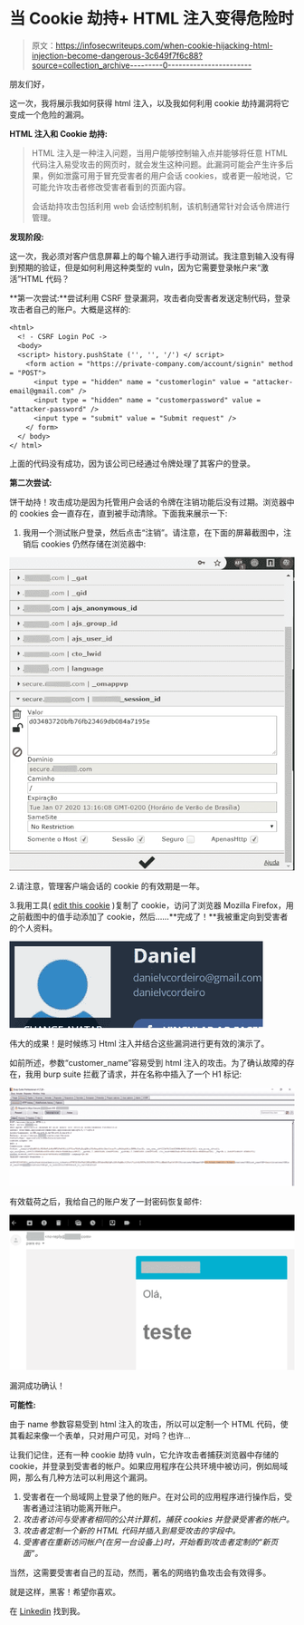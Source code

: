 # 当 Cookie 劫持+ HTML 注入变得危险时

> 原文：<https://infosecwriteups.com/when-cookie-hijacking-html-injection-become-dangerous-3c649f7f6c88?source=collection_archive---------0----------------------->

朋友们好，

这一次，我将展示我如何获得 html 注入，以及我如何利用 cookie 劫持漏洞将它变成一个危险的漏洞。

**HTML 注入和 Cookie 劫持:**

> HTML 注入是一种注入问题，当用户能够控制输入点并能够将任意 HTML 代码注入易受攻击的网页时，就会发生这种问题。此漏洞可能会产生许多后果，例如泄露可用于冒充受害者的用户会话 cookies，或者更一般地说，它可能允许攻击者修改受害者看到的页面内容。
> 
> 会话劫持攻击包括利用 web 会话控制机制，该机制通常针对会话令牌进行管理。

**发现阶段:**

这一次，我必须对客户信息屏幕上的每个输入进行手动测试。我注意到输入没有得到预期的验证，但是如何利用这种类型的 vuln，因为它需要登录帐户来“激活”HTML 代码？

**第一次尝试:**尝试利用 CSRF 登录漏洞，攻击者向受害者发送定制代码，登录攻击者自己的账户。大概是这样的:

```
<html>
  <! - CSRF Login PoC ->
  <body>
  <script> history.pushState ('', '', '/') </ script>
    <form action = "https://private-company.com/account/signin" method = "POST">
      <input type = "hidden" name = "customerlogin" value = "attacker-email@gmail.com" />
      <input type = "hidden" name = "customerpassword" value = "attacker-password" />
      <input type = "submit" value = "Submit request" />
    </ form>
  </ body>
</ html>
```

上面的代码没有成功，因为该公司已经通过令牌处理了其客户的登录。

**第二次尝试:**

饼干劫持！攻击成功是因为托管用户会话的令牌在注销功能后没有过期。浏览器中的 cookies 会一直存在，直到被手动清除。下面我来展示一下:

1.  我用一个测试账户登录，然后点击“注销”。请注意，在下面的屏幕截图中，注销后 cookies 仍然存储在浏览器中:

![](img/ebdfb9f1c77f499f2e20179804b04dc7.png)

2.请注意，管理客户端会话的 cookie 的有效期是一年。

3.我用工具( [edit this cookie](https://chrome.google.com/webstore/detail/editthiscookie/fngmhnnpilhplaeedifhccceomclgfbg?hl=pt-BR) )复制了 cookie，访问了浏览器 Mozilla Firefox，用之前截图中的值手动添加了 cookie，然后……**完成了！**我被重定向到受害者的个人资料。

![](img/177120e24c6384888d816b6b55b2e57c.png)

伟大的成果！是时候练习 Html 注入并结合这些漏洞进行更有效的演示了。

如前所述，参数“customer_name”容易受到 html 注入的攻击。为了确认故障的存在，我用 burp suite 拦截了请求，并在名称中插入了一个 H1 标记:

![](img/d607587cd88bf686a1b5146b60a22eb3.png)

有效载荷之后，我给自己的账户发了一封密码恢复邮件:

![](img/a3c30b37211635040086a726a252bc8c.png)

漏洞成功确认！

**可能性:**

由于 name 参数容易受到 html 注入的攻击，所以可以定制一个 HTML 代码，使其看起来像一个表单，只对用户可见，对吗？也许…

让我们记住，还有一种 cookie 劫持 vuln，它允许攻击者捕获浏览器中存储的 cookie，并登录到受害者的帐户。如果应用程序在公共环境中被访问，例如局域网，那么有几种方法可以利用这个漏洞。

1.  受害者在一个局域网上登录了他的账户。在对公司的应用程序进行操作后，受害者通过注销功能离开账户。
2.  *攻击者访问与受害者相同的公共计算机，捕获 cookies 并登录受害者的帐户。*
3.  *攻击者定制一个新的 HTML 代码并插入到易受攻击的字段中。*
4.  *受害者在重新访问帐户(在另一台设备上)时，开始看到攻击者定制的“新页面”。*

当然，这需要受害者自己的互动，然而，著名的网络钓鱼攻击会有效得多。

就是这样，黑客！希望你喜欢。

在 [Linkedin](https://www.linkedin.com/in/daniel-morais-968463120/) 找到我。